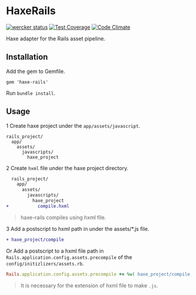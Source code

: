 # HaxeRails

[![wercker status](https://app.wercker.com/status/eef2f567ea674b9df30a472759d85b16/s/master "wercker status")](https://app.wercker.com/project/bykey/eef2f567ea674b9df30a472759d85b16)
[![Test Coverage](https://codeclimate.com/github/k-motoyan/haxe-rails/badges/coverage.svg)](https://codeclimate.com/github/k-motoyan/haxe-rails/coverage)
[![Code Climate](https://codeclimate.com/github/k-motoyan/haxe-rails/badges/gpa.svg)](https://codeclimate.com/github/k-motoyan/haxe-rails)

Haxe adapter for the Rails asset pipeline.

## Installation

Add the gem to Gemfile.
 
```
gem 'haxe-rails'
```

Run `bundle install`.
    
## Usage

1 Create haxe project under the `app/assets/javascript`.

```
rails_project/
  app/
    assets/
      javascripts/
        haxe_project
```

2 Create `hxml` file under the haxe project directory.

```diff
  rails_project/
    app/
      assets/
        javascripts/
          haxe_project
+           compile.hxml
```

> haxe-rails compiles using hxml file.

3 Add a postscript to hxml path in under the assets/*.js file.

```diff
+ haxe_project/compile
```

Or Add a postscript to a hxml file path in `Rails.application.config.assets.precompile` of the `config/initizlizers/assets.rb`.

```rb
Rails.application.config.assets.precompile += %w( haxe_project/compile.js )
```

> It is necessary for the extension of hxml file to make `.js`.
